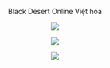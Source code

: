 <p align="center">
Black Desert Online Việt hóa
</p>

<p align="center">
  <img width="" height="" src="https://i.imgur.com/yTBf0b4.png">
</p>

<p align="center">
  <img width="" height="" src="https://i.imgur.com/WgAoxQI.png">
</p>

<p align="center">
  <img width="" height="" src="https://i.imgur.com/7CbOLYd.png">
</p>

